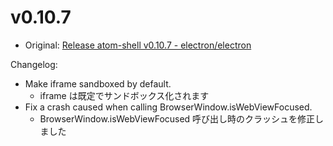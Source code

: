 # v0.10.7

* Original: [Release atom-shell v0.10.7 - electron/electron](https://github.com/electron/electron/releases/tag/v0.10.7)

Changelog:

* Make iframe sandboxed by default.
  * iframe は既定でサンドボックス化されます
* Fix a crash caused when calling BrowserWindow.isWebViewFocused.
  * BrowserWindow.isWebViewFocused 呼び出し時のクラッシュを修正しました
